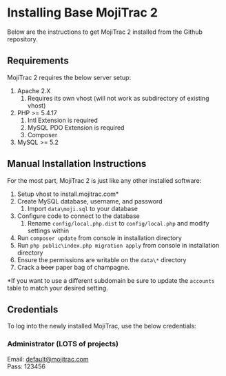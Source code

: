 # Installing Base MojiTrac 2 #

Below are the instructions to get MojiTrac 2 installed from the Github repository. 

## Requirements ##

MojiTrac 2 requires the below server setup:

1. Apache 2.X
	1. Requires its own vhost (will not work as subdirectory of existing vhost)
2. PHP >= 5.4.17
	1. Intl Extension is required
	2. MySQL PDO Extension is required
	3. Composer
3. MySQL >= 5.2

## Manual Installation Instructions ##

For the most part, MojiTrac 2 is just like any other installed software:

1. Setup vhost to install.mojitrac.com*
2. Create MySQL database, username, and password
	1. Import `data\moji.sql` to your database
3. Configure code to connect to the database
	1. Rename `config/local.php.dist` to `config/local.php` and modify settings within
4. Run `composer update` from console in installation directory
5. Run `php public\index.php migration apply` from console in installation directory
5. Ensure the permissions are writable on the `data\*` directory
6. Crack a <strike>beer</strike> paper bag of champagne. 

*If you want to use a different subdomain be sure to update the `accounts` table to match your desired setting.
 
## Credentials ##

To log into the newly installed MojiTrac, use the below credentials:

### Administrator (LOTS of projects) ###
Email: default@mojitrac.com<br />
Pass: 123456